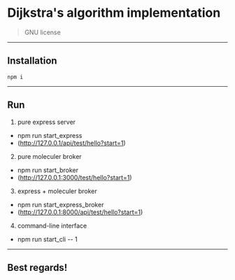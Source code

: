 # Dijkstra's algorithm implementation

> GNU license

---
## Installation
```
npm i
```
---
## Run
1) pure express server
* npm run start_express
* (http://127.0.0.1/api/test/hello?start=1)

2) pure moleculer broker
* npm run start_broker
* (http://127.0.0.1:3000/test/hello?start=1)

3) express + moleculer broker
* npm run start_express_broker
* (http://127.0.0.1:8000/api/test/hello?start=1)

4) command-line interface 
* npm run start_cli -- 1
---
## Best regards!